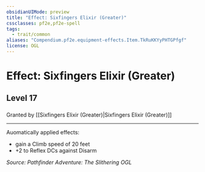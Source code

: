 ```yaml
---
obsidianUIMode: preview
title: "Effect: Sixfingers Elixir (Greater)"
cssclasses: pf2e,pf2e-spell
tags:
  - trait/common
aliases: "Compendium.pf2e.equipment-effects.Item.TkRuKKYyPHTGPfgf"
license: OGL
---
```

# Effect: Sixfingers Elixir (Greater)
## Level 17
### 






Granted by [[Sixfingers Elixir (Greater)|Sixfingers Elixir (Greater)]]

* * *

Auomatically applied effects:

*   gain a Climb speed of 20 feet
*   +2 to Reflex DCs against Disarm

*Source: Pathfinder Adventure: The Slithering*
*OGL*